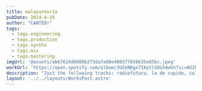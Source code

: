 ```yaml
---
title: malapuntería
pubDate: 2024-4-25
author: "CANTEO!"
tags:
  - tags.engineering
  - tags.production
  - tags.synths
  - tags.mix
  - tags.mastering
imgUrl: '@assets/ab67616d0000b273da7a60e480377656635e85bc.jpeg'
workUrl: 'https://open.spotify.com/album/3UZeNDgx7IAytlSOih4wVn?si=AO1RXVe_QsakHgtKWpl-4Q'
description: "Just the following tracks: radiofutura, la de cupido, colgado de tu amiga. Recording and production with Álex Moreno."
layout: '../../layouts/WorksPost.astro'
---
```

